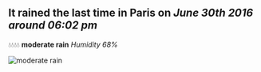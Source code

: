 ## It rained the last time in Paris on *June 30th 2016 around 06:02 pm*
💧💧💧💧  **moderate rain** *Humidity 68%*

![moderate rain](http://openweathermap.org/img/w/10d.png)
